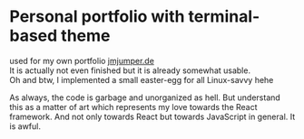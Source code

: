 # Personal portfolio with terminal-based theme

used for my own portfolio <a href='http://jmjumper.de'>jmjumper.de</a> <br />
It is actually not even finished but it is already somewhat usable. <br />
Oh and btw, I implemented a small easter-egg for all Linux-savvy hehe<br />

As always, the code is garbage and unorganized as hell. But understand this as a matter of art which represents my love towards the React framework. And not only towards React but towards JavaScript in general. It is awful. 
